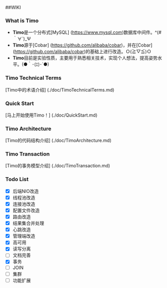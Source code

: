##WIKI

### What is Timo

- **Timo**是一个分布式[MySQL] (https://www.mysql.com)数据库中间件。^(#｀∀´)_Ψ
- **Timo**源于[Cobar] (https://github.com/alibaba/cobar)，并在[Cobar] (https://github.com/alibaba/cobar)的基础上进行改造。Ｏ(≧▽≦)Ｏ
- **Timo**目前是实验性质，主要用于熟悉相关技术，实现个人想法，提高姿势水平。(●｀･(ｴ)･´●)

### Timo Technical Terms

[Timo中的术语介绍] (./doc/TimoTechnicalTerms.md)

### Quick Start

[马上开始使用Timo！] (./doc/QuickStart.md)

### Timo Architecture

[Timo的代码结构介绍] (./doc/TimoArchitecture.md)

### Timo Transaction

[Timo的事务模型介绍] (./doc/TimoTransaction.md)

### Todo List
- [x] 后端NIO改造
- [x] 线程池改造
- [x] 连接池改造
- [x] 配置文件改造
- [x] 路由改造
- [x] 结果集合并处理
- [x] 心跳改造
- [x] 管理端改造
- [x] 高可用
- [x] 读写分离
- [ ] 文档完善
- [x] 事务
- [ ] JOIN
- [ ] 集群
- [ ] 功能扩展

